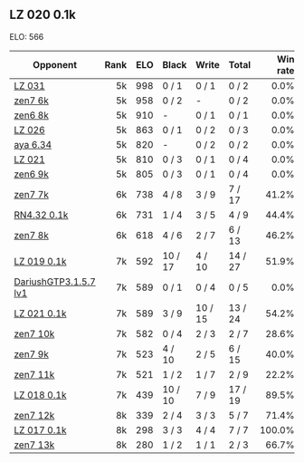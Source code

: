 ## LZ 020 0.1k ##

ELO: 566

Opponent | Rank | ELO | Black | Write | Total | Win rate
---------|-----:|----:|-------|-------|-------|-------:
[LZ 031](LZ%20031.md) | 5k | 998 | 0 / 1 | 0 / 1 | 0 / 2 | 0.0%
[zen7 6k](zen7%206k.md) | 5k | 958 | 0 / 2 | - | 0 / 2 | 0.0%
[zen6 8k](zen6%208k.md) | 5k | 910 | - | 0 / 1 | 0 / 1 | 0.0%
[LZ 026](LZ%20026.md) | 5k | 863 | 0 / 1 | 0 / 2 | 0 / 3 | 0.0%
[aya 6.34](aya%206.34.md) | 5k | 820 | - | 0 / 2 | 0 / 2 | 0.0%
[LZ 021](LZ%20021.md) | 5k | 810 | 0 / 3 | 0 / 1 | 0 / 4 | 0.0%
[zen6 9k](zen6%209k.md) | 5k | 805 | 0 / 3 | 0 / 1 | 0 / 4 | 0.0%
[zen7 7k](zen7%207k.md) | 6k | 738 | 4 / 8 | 3 / 9 | 7 / 17 | 41.2%
[RN4.32 0.1k](RN4.32%200.1k.md) | 6k | 731 | 1 / 4 | 3 / 5 | 4 / 9 | 44.4%
[zen7 8k](zen7%208k.md) | 6k | 618 | 4 / 6 | 2 / 7 | 6 / 13 | 46.2%
[LZ 019 0.1k](LZ%20019%200.1k.md) | 7k | 592 | 10 / 17 | 4 / 10 | 14 / 27 | 51.9%
[DariushGTP3.1.5.7 lv1](DariushGTP3.1.5.7%20lv1.md) | 7k | 589 | 0 / 1 | 0 / 4 | 0 / 5 | 0.0%
[LZ 021 0.1k](LZ%20021%200.1k.md) | 7k | 589 | 3 / 9 | 10 / 15 | 13 / 24 | 54.2%
[zen7 10k](zen7%2010k.md) | 7k | 582 | 0 / 4 | 2 / 3 | 2 / 7 | 28.6%
[zen7 9k](zen7%209k.md) | 7k | 523 | 4 / 10 | 2 / 5 | 6 / 15 | 40.0%
[zen7 11k](zen7%2011k.md) | 7k | 521 | 1 / 2 | 1 / 7 | 2 / 9 | 22.2%
[LZ 018 0.1k](LZ%20018%200.1k.md) | 7k | 439 | 10 / 10 | 7 / 9 | 17 / 19 | 89.5%
[zen7 12k](zen7%2012k.md) | 8k | 339 | 2 / 4 | 3 / 3 | 5 / 7 | 71.4%
[LZ 017 0.1k](LZ%20017%200.1k.md) | 8k | 298 | 3 / 3 | 4 / 4 | 7 / 7 | 100.0%
[zen7 13k](zen7%2013k.md) | 8k | 280 | 1 / 2 | 1 / 1 | 2 / 3 | 66.7%
